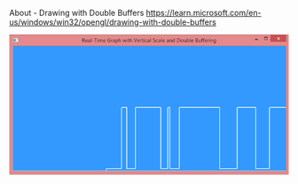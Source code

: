 About - Drawing with Double Buffers
https://learn.microsoft.com/en-us/windows/win32/opengl/drawing-with-double-buffers

![dump](https://raw.githubusercontent.com/KarolDuracz/scratchpad/main/Win32/Drawing%20with%20Double%20Buffers/deouble%20buffering.png)

